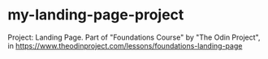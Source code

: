 # my-landing-page-project
Project: Landing Page. Part of "Foundations Course" by "The Odin Project", in https://www.theodinproject.com/lessons/foundations-landing-page
